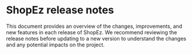 # ShopEz release notes

This document provides an overview of the changes, improvements, and new features in each release of ShopEz.
We recommend reviewing the release notes before updating to a new version to understand the changes and any potential
impacts on the project.
